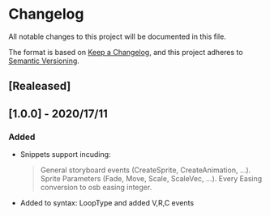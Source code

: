 # Changelog
All notable changes to this project will be documented in this file.

The format is based on [Keep a Changelog](https://keepachangelog.com/en/1.0.0/),
and this project adheres to [Semantic Versioning](https://semver.org/spec/v2.0.0.html).

## [Realeased]

## [1.0.0] - 2020/17/11
### Added
- Snippets support incuding:
    > General storyboard events (CreateSprite, CreateAnimation, ...).
    > Sprite Parameters (Fade, Move, Scale, ScaleVec, ...).
    > Every Easing conversion to osb easing integer.

- Added to syntax: LoopType and added V,R,C events